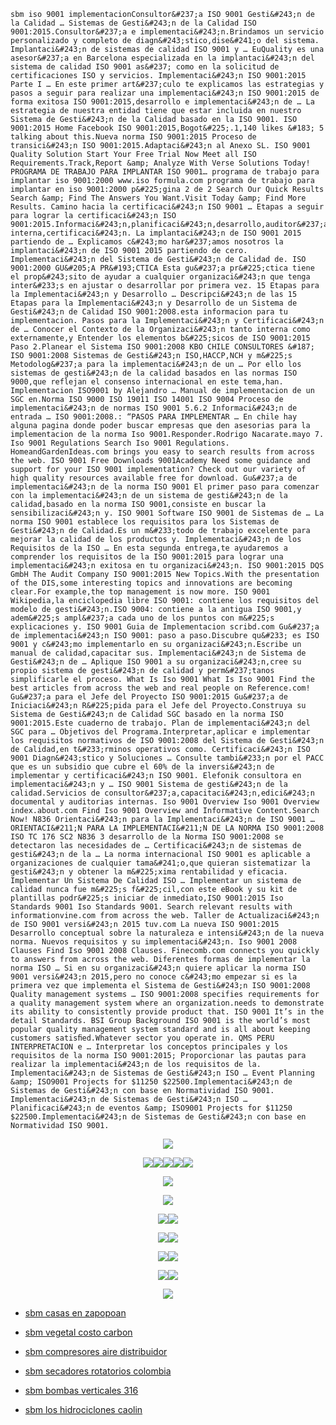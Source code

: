 
```
sbm iso 9001 implementacionConsultor&#237;a ISO 9001 Gesti&#243;n de la Calidad … Sistemas de Gesti&#243;n de la Calidad ISO 9001:2015.Consultor&#237;a e implementaci&#243;n.Brindamos un servicio personalizado y completo de diagn&#243;stico,dise&#241;o del sistema. Implantaci&#243;n de sistemas de calidad ISO 9001 y … EuQuality es una asesor&#237;a en Barcelona especializada en la implantaci&#243;n del sistema de calidad ISO 9001 as&#237; como en la solicitud de certificaciones ISO y servicios. Implementaci&#243;n ISO 9001:2015 Parte I … En este primer art&#237;culo te explicamos las estrategias y pasos a seguir para realizar una implementaci&#243;n ISO 9001:2015 de forma exitosa ISO 9001:2015,desarrollo e implementaci&#243;n de … La estrategia de nuestra entidad tiene que estar incluida en nuestro Sistema de Gesti&#243;n de la Calidad basado en la ISO 9001. ISO 9001:2015 Home Facebook ISO 9001:2015,Bogot&#225;.1,140 likes &#183; 5 talking about this.Nueva norma ISO 9001:2015 Proceso de transici&#243;n ISO 9001:2015.Adaptaci&#243;n al Anexo SL. ISO 9001 Quality Solution Start Your Free Trial Now Meet all ISO Requirements.Track,Report &amp; Analyze With Verse Solutions Today! PROGRAMA DE TRABAJO PARA IMPLANTAR ISO 9001… programa de trabajo para implantar iso 9001:2000 www.iso formula.com programa de trabajo para implantar en iso 9001:2000 p&#225;gina 2 de 2 Search Our Quick Results Search &amp; Find The Answers You Want.Visit Today &amp; Find More Results. Camino hacia la certificaci&#243;n ISO 9001 … Etapas a seguir para lograr la certificaci&#243;n ISO 9001:2015.Informaci&#243;n,planificaci&#243;n,desarrollo,auditor&#237;a interna,certificaci&#243;n. La implantaci&#243;n de ISO 9001 2015 partiendo de … Explicamos c&#243;mo har&#237;amos nosotros la implantaci&#243;n de ISO 9001 2015 partiendo de cero. Implementaci&#243;n del Sistema de Gesti&#243;n de Calidad de. ISO 9001:2000 GU&#205;A PR&#193;CTICA Esta gu&#237;a pr&#225;ctica tiene el prop&#243;sito de ayudar a cualquier organizaci&#243;n que tenga inter&#233;s en ajustar o desarrollar por primera vez. 15 Etapas para la Implementaci&#243;n y Desarrollo … Descripci&#243;n de las 15 Etapas para la Implementaci&#243;n y Desarrollo de un Sistema de Gesti&#243;n de Calidad ISO 9001:2008.esta informacion para tu implementacion. Pasos para la Implementaci&#243;n y Certificaci&#243;n de … Conocer el Contexto de la Organizaci&#243;n tanto interna como externamente,y Entender los elementos b&#225;sicos de ISO 9001:2015 Paso 2.Planear el Sistema ISO 9001:2008 KBO CHILE CONSULTORES &#187; ISO 9001:2008 Sistemas de Gesti&#243;n ISO,HACCP,NCH y m&#225;s Metodolog&#237;a para la implementaci&#243;n de un … Por ello los sistemas de gesti&#243;n de la calidad basados en las normas ISO 9000,que reflejan el consenso internacional en este tema,han. Implementacion ISO9001 by Alejandro … Manual de implementacion de un SGC en.Norma ISO 9000 ISO 19011 ISO 14001 ISO 9004 Proceso de implementaci&#243;n de normas ISO 9001 5.6.2 Informaci&#243;n de entrada … ISO 9001:2008.: “PASOS PARA IMPLEMENTAR … En chile hay alguna pagina donde poder buscar empresas que den asesorias para la implementacion de la norma Iso 9001.Responder.Rodrigo Nacarate.mayo 7. Iso 9001 Regulations Search Iso 9001 Regulations. HomeandGardenIdeas.com brings you easy to search results from across the web. ISO 9001 Free Downloads 9001Academy Need some guidance and support for your ISO 9001 implementation? Check out our variety of high quality resources available free for download. Gu&#237;a de implementaci&#243;n de la norma ISO 9001 El primer paso para comenzar con la implementaci&#243;n de un sistema de gesti&#243;n de la calidad,basado en la norma ISO 9001,consiste en buscar la sensibilizaci&#243;n y. ISO 9001 Software ISO 9001 de Sistemas de … La norma ISO 9001 establece los requisitos para los Sistemas de Gesti&#243;n de Calidad.Es un m&#233;todo de trabajo excelente para mejorar la calidad de los productos y. Implementaci&#243;n de los Requisitos de la ISO … En esta segunda entrega,te ayudaremos a comprender los requisitos de la ISO 9001:2015 para lograr una implementaci&#243;n exitosa en tu organizaci&#243;n. ISO 9001:2015 DQS GmbH The Audit Company ISO 9001:2015 New Topics.With the presentation of the DIS,some interesting topics and innovations are becoming clear.For example,the top management is now more. ISO 9001 Wikipedia,la enciclopedia libre ISO 9001: contiene los requisitos del modelo de gesti&#243;n.ISO 9004: contiene a la antigua ISO 9001,y adem&#225;s ampl&#237;a cada uno de los puntos con m&#225;s explicaciones y. ISO 9001 Guia de Implementacion scribd.com Gu&#237;a de implementaci&#243;n ISO 9001: paso a paso.Discubre qu&#233; es ISO 9001 y c&#243;mo implementarlo en su organizaci&#243;n.Escribe un manual de calidad,capacitar sus. Implementaci&#243;n de Sistema de Gesti&#243;n de … Aplique ISO 9001 a su organizaci&#243;n,cree su propio sistema de gesti&#243;n de calidad y perm&#237;tanos simplificarle el proceso. What Is Iso 9001 What Is Iso 9001 Find the best articles from across the web and real people on Reference.com! Gu&#237;a para el Jefe del Proyecto ISO 9001:2015 Gu&#237;a de Iniciaci&#243;n R&#225;pida para el Jefe del Proyecto.Construya su Sistema de Gesti&#243;n de Calidad SGC basado en la norma ISO 9001:2015.Este cuaderno de trabajo. Plan de implementaci&#243;n del SGC para … Objetivos del Programa.Interpretar,aplicar e implementar los requisitos normativos de ISO 9001:2008 del Sistema de Gesti&#243;n de Calidad,en t&#233;rminos operativos como. Certificaci&#243;n ISO 9001 Diagn&#243;stico y Soluciones … Consulte tambi&#233;n por el PACC que es un subsidio que cubre el 60% de la inversi&#243;n de implementar y certificaci&#243;n ISO 9001. Elefonik consultora en implementaci&#243;n y … ISO 9001 Sistema de gesti&#243;n de la calidad.Servicios de consultor&#237;a,capacitaci&#243;n,edici&#243;n documental y auditorias internas. Iso 9001 Overview Iso 9001 Overview index.about.com Find Iso 9001 Overview and Informative Content.Search Now! N836 Orientaci&#243;n para la Implementaci&#243;n de ISO 9001 … ORIENTACI&#211;N PARA LA IMPLEMENTACI&#211;N DE LA NORMA ISO 9001:2008 ISO TC 176 SC2 N836 3 desarrollo de la Norma ISO 9001:2008 se detectaron las necesidades de … Certificaci&#243;n de sistemas de gesti&#243;n de la … La norma internacional ISO 9001 es aplicable a organizaciones de cualquier tama&#241;o,que quieran sistematizar la gesti&#243;n y obtener la m&#225;xima rentabilidad y eficacia. Implementar Un Sistema De Calidad ISO … Implementar un sistema de calidad nunca fue m&#225;s f&#225;cil,con este eBook y su kit de plantillas podr&#225;s iniciar de inmediato,ISO 9001:2015 Iso Standards 9001 Iso Standards 9001. Search relevant results with informationvine.com from across the web. Taller de Actualizaci&#243;n de ISO 9001 versi&#243;n 2015 tuv.com La nueva ISO 9001:2015 Desarrollo conceptual sobre la naturaleza e intensi&#243;n de la nueva norma. Nuevos requisitos y su implementaci&#243;n. Iso 9001 2008 Clauses Find Iso 9001 2008 Clauses. Finecomb.com connects you quickly to answers from across the web. Diferentes formas de implementar la norma ISO … Si en su organizaci&#243;n quiere aplicar la norma ISO 9001 versi&#243;n 2015,pero no conoce c&#243;mo empezar si es la primera vez que implementa el Sistema de Gesti&#243;n ISO 9001:2008 Quality management systems … ISO 9001:2008 specifies requirements for a quality management system where an organization.needs to demonstrate its ability to consistently provide product that. ISO 9001 It’s in the detail Standards. BSI Group Background ISO 9001 is the world’s most popular quality management system standard and is all about keeping customers satisﬁed.Whatever sector you operate in. QMS PERU INTERPRETACION e … Interpretar los conceptos principales y los requisitos de la norma ISO 9001:2015; Proporcionar las pautas para realizar la implementaci&#243;n de los requisitos de la. Implementaci&#243;n de Sistemas de Gesti&#243;n ISO … Event Planning &amp; ISO9001 Projects for $11250 $22500.Implementaci&#243;n de Sistemas de Gesti&#243;n con base en Normatividad ISO 9001. Implementaci&#243;n de Sistemas de Gesti&#243;n ISO … Planificaci&#243;n de eventos &amp; ISO9001 Projects for $11250 $22500.Implementaci&#243;n de Sistemas de Gesti&#243;n con base en Normatividad ISO 9001. 
```

<div align="center">

<a href="https://es-crusher.shibang-china.com/github&k=sbm+iso+9001+implementacion"><img src="https://static.shibang-china.com/es/crusher/logo.jpg"></a>

<a href="https://es-crusher.shibang-china.com/github&k=sbm+iso+9001+implementacion"><img src="https://static.shibang-china.com/es/crusher/index.jpg"></a><a href="https://es-crusher.shibang-china.com/material.htmlgithub&k=sbm+iso+9001+implementacion"><img src="https://static.shibang-china.com/es/crusher/material.jpg"></a><a href="https://es-crusher.shibang-china.com/application.htmlgithub&k=sbm+iso+9001+implementacion"><img src="https://static.shibang-china.com/es/crusher/application.jpg"></a><a href="https://es-crusher.shibang-china.com/aboutus.htmlgithub&k=sbm+iso+9001+implementacion"><img src="https://static.shibang-china.com/es/crusher/aboutus.jpg"></a><a href="https://es-crusher.shibang-china.com/contact.htmlgithub&k=sbm+iso+9001+implementacion"><img src="https://static.shibang-china.com/es/crusher/contact.jpg"></a>

<a href="https://es-crusher.shibang-china.com/github&k=sbm+iso+9001+implementacion"><img src="https://static.shibang-china.com/es/crusher/banner.jpg"></a>

<a href="https://swt.shibang-china.com/github&k=sbm+iso+9001+implementacion"><img src="https://static.shibang-china.com/es/crusher/text.jpg"></a>

<a href="https://swt.shibang-china.com/github&k=sbm+iso+9001+implementacion"><img src="https://static.shibang-china.com/es/crusher/chat.jpg"></a><a href="https://es-crusher.shibang-china.com/contact.htmlgithub&k=sbm+iso+9001+implementacion"><img src="https://static.shibang-china.com/es/crusher/message.jpg"></a>

<a href="https://es-crusher.shibang-china.com/products/pe.htmlgithub&k=sbm+iso+9001+implementacion"><img src="https://static.shibang-china.com/es/crusher/pe.jpg"></a><a href="https://es-crusher.shibang-china.com/products/pf.htmlgithub&k=sbm+iso+9001+implementacion"><img src="https://static.shibang-china.com/es/crusher/pf.jpg"></a>

<a href="https://es-crusher.shibang-china.com/products/hpt.htmlgithub&k=sbm+iso+9001+implementacion"><img src="https://static.shibang-china.com/es/crusher/hpt.jpg"></a><a href="https://es-crusher.shibang-china.com/products/vsi.htmlgithub&k=sbm+iso+9001+implementacion"><img src="https://static.shibang-china.com/es/crusher/vsi.jpg"></a>

<a href="https://es-crusher.shibang-china.com/products/klv.htmlgithub&k=sbm+iso+9001+implementacion"><img src="https://static.shibang-china.com/es/crusher/klv.jpg"></a><a href="https://es-crusher.shibang-china.com/products/portable.htmlgithub&k=sbm+iso+9001+implementacion"><img src="https://static.shibang-china.com/es/crusher/portable.jpg"></a>

<a href="https://swt.shibang-china.com/github&k=sbm+iso+9001+implementacion"><img src="https://static.shibang-china.com/es/crusher/case.jpg"></a>

</div>


* [sbm casas en zapopoan](sbm%20casas%20en%20zapopoan.md)

* [sbm vegetal costo carbon](sbm%20vegetal%20costo%20carbon.md)

* [sbm compresores aire distribuidor](sbm%20compresores%20aire%20distribuidor.md)

* [sbm secadores rotatorios colombia](sbm%20secadores%20rotatorios%20colombia.md)

* [sbm bombas verticales 316](sbm%20bombas%20verticales%20316.md)

* [sbm los hidrociclones caolin](sbm%20los%20hidrociclones%20caolin.md)